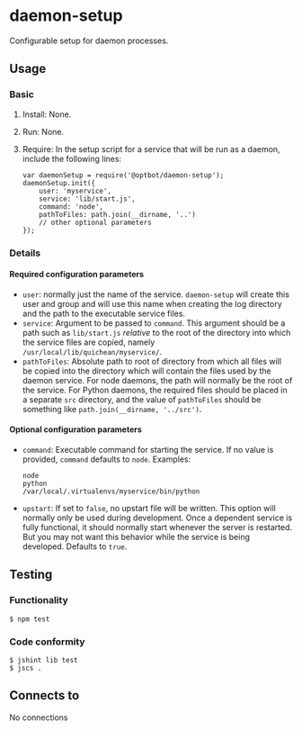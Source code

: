 daemon-setup
===
Configurable setup for daemon processes.

Usage
---
### Basic
1.  Install: None.
2.  Run: None.
3.  Require: In the setup script for a service that will
    be run as a daemon, include the following lines:

        var daemonSetup = require('@optbot/daemon-setup');
        daemonSetup.init({
            user: 'myservice',
            service: 'lib/start.js',
            command: 'node',
            pathToFiles: path.join(__dirname, '..')
            // other optional parameters
        });
       
### Details
#### Required configuration parameters
-   `user`: normally just the name of the service. `daemon-setup` will
    create this user and group and will use this name when creating the log
    directory and the path to the executable service files.
-   `service`: Argument to be passed to `command`. This argument
    should be a path such as `lib/start.js` *relative* to the root of
    the directory into which the service files are copied, namely
    `/usr/local/lib/quichean/myservice/`.
-   `pathToFiles`: Absolute path to root of directory from which all files
    will be copied into the directory which will contain the files used by 
    the daemon service. For node daemons, the path will normally
    be the root of the service. For Python daemons, the required
    files should be placed in a separate `src` directory, and the value
    of `pathToFiles` should be something like `path.join(__dirname, '../src')`.

#### Optional configuration parameters
-   `command`: Executable command for starting the service. If no value
    is provided, `command` defaults to `node`. Examples:
    
        node
        python
        /var/local/.virtualenvs/myservice/bin/python

-   `upstart`: If set to `false`, no upstart file will be written.
    This option will normally only be used during development. Once
    a dependent service is fully functional, it should normally start whenever the
    server is restarted. But you may not want this behavior while the
    service is being developed. Defaults to `true`.

Testing
---
### Functionality
    $ npm test

### Code conformity
    $ jshint lib test
    $ jscs .

Connects to
---
No connections
